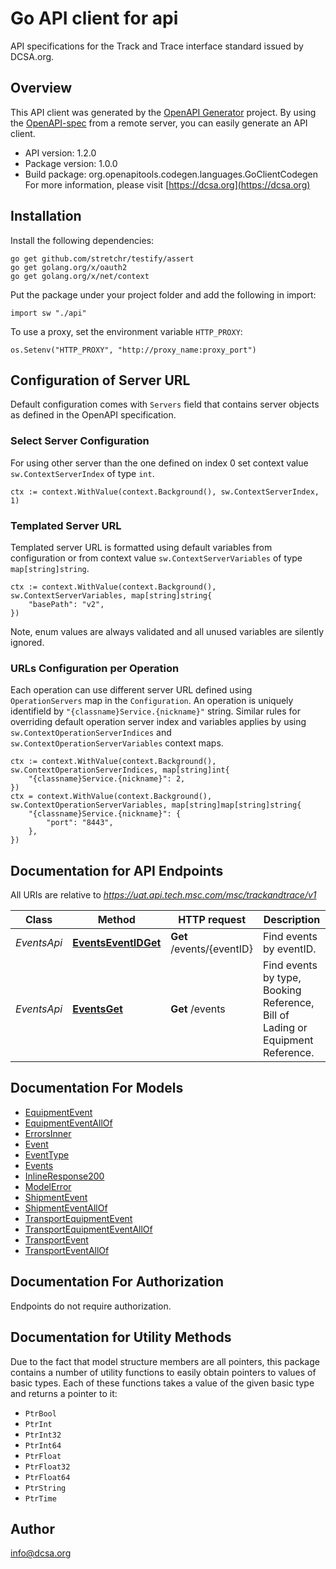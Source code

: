 # Go API client for api

API specifications for the Track and Trace interface standard issued by DCSA.org.

## Overview
This API client was generated by the [OpenAPI Generator](https://openapi-generator.tech) project.  By using the [OpenAPI-spec](https://www.openapis.org/) from a remote server, you can easily generate an API client.

- API version: 1.2.0
- Package version: 1.0.0
- Build package: org.openapitools.codegen.languages.GoClientCodegen
For more information, please visit [https://dcsa.org](https://dcsa.org)

## Installation

Install the following dependencies:

```shell
go get github.com/stretchr/testify/assert
go get golang.org/x/oauth2
go get golang.org/x/net/context
```

Put the package under your project folder and add the following in import:

```golang
import sw "./api"
```

To use a proxy, set the environment variable `HTTP_PROXY`:

```golang
os.Setenv("HTTP_PROXY", "http://proxy_name:proxy_port")
```

## Configuration of Server URL

Default configuration comes with `Servers` field that contains server objects as defined in the OpenAPI specification.

### Select Server Configuration

For using other server than the one defined on index 0 set context value `sw.ContextServerIndex` of type `int`.

```golang
ctx := context.WithValue(context.Background(), sw.ContextServerIndex, 1)
```

### Templated Server URL

Templated server URL is formatted using default variables from configuration or from context value `sw.ContextServerVariables` of type `map[string]string`.

```golang
ctx := context.WithValue(context.Background(), sw.ContextServerVariables, map[string]string{
	"basePath": "v2",
})
```

Note, enum values are always validated and all unused variables are silently ignored.

### URLs Configuration per Operation

Each operation can use different server URL defined using `OperationServers` map in the `Configuration`.
An operation is uniquely identifield by `"{classname}Service.{nickname}"` string.
Similar rules for overriding default operation server index and variables applies by using `sw.ContextOperationServerIndices` and `sw.ContextOperationServerVariables` context maps.

```
ctx := context.WithValue(context.Background(), sw.ContextOperationServerIndices, map[string]int{
	"{classname}Service.{nickname}": 2,
})
ctx = context.WithValue(context.Background(), sw.ContextOperationServerVariables, map[string]map[string]string{
	"{classname}Service.{nickname}": {
		"port": "8443",
	},
})
```

## Documentation for API Endpoints

All URIs are relative to *https://uat.api.tech.msc.com/msc/trackandtrace/v1*

Class | Method | HTTP request | Description
------------ | ------------- | ------------- | -------------
*EventsApi* | [**EventsEventIDGet**](docs/EventsApi.md#eventseventidget) | **Get** /events/{eventID} | Find events by eventID.
*EventsApi* | [**EventsGet**](docs/EventsApi.md#eventsget) | **Get** /events | Find events by type, Booking Reference, Bill of Lading or Equipment Reference.


## Documentation For Models

 - [EquipmentEvent](docs/EquipmentEvent.md)
 - [EquipmentEventAllOf](docs/EquipmentEventAllOf.md)
 - [ErrorsInner](docs/ErrorsInner.md)
 - [Event](docs/Event.md)
 - [EventType](docs/EventType.md)
 - [Events](docs/Events.md)
 - [InlineResponse200](docs/InlineResponse200.md)
 - [ModelError](docs/ModelError.md)
 - [ShipmentEvent](docs/ShipmentEvent.md)
 - [ShipmentEventAllOf](docs/ShipmentEventAllOf.md)
 - [TransportEquipmentEvent](docs/TransportEquipmentEvent.md)
 - [TransportEquipmentEventAllOf](docs/TransportEquipmentEventAllOf.md)
 - [TransportEvent](docs/TransportEvent.md)
 - [TransportEventAllOf](docs/TransportEventAllOf.md)


## Documentation For Authorization

 Endpoints do not require authorization.


## Documentation for Utility Methods

Due to the fact that model structure members are all pointers, this package contains
a number of utility functions to easily obtain pointers to values of basic types.
Each of these functions takes a value of the given basic type and returns a pointer to it:

* `PtrBool`
* `PtrInt`
* `PtrInt32`
* `PtrInt64`
* `PtrFloat`
* `PtrFloat32`
* `PtrFloat64`
* `PtrString`
* `PtrTime`

## Author

info@dcsa.org

